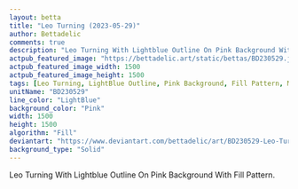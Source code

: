 ```yaml
---
layout: betta
title: "Leo Turning (2023-05-29)"
author: Bettadelic
comments: true
description: "Leo Turning With Lightblue Outline On Pink Background With Fill Pattern."
actpub_featured_image: "https://bettadelic.art/static/bettas/BD230529.jpg"
actpub_featured_image_width: 1500
actpub_featured_image_height: 1500
tags: [Leo Turning, LightBlue Outline, Pink Background, Fill Pattern, May 2023]
unitName: "BD230529"
line_color: "LightBlue"
background_color: "Pink"
width: 1500
height: 1500
algorithm: "Fill"
deviantart: "https://www.deviantart.com/bettadelic/art/BD230529-Leo-Turning-2023-05-29-964767675"
background_type: "Solid"
---
```


Leo Turning With Lightblue Outline On Pink Background With Fill Pattern.
